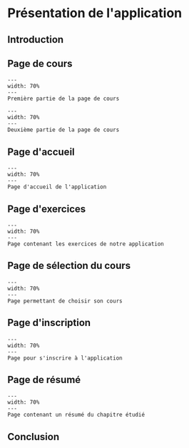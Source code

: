 # Présentation de l'application
## Introduction

## Page de cours
```{figure} images/coursepage1.png
---
width: 70%
---
Première partie de la page de cours
```

```{figure} images/coursepage2.png
---
width: 70%
---
Deuxième partie de la page de cours
```
## Page d'accueil

```{figure} images/index_tm.png
---
width: 70%
---
Page d'accueil de l'application
```

## Page d'exercices

```{figure} images/exercice_tm.png
---
width: 70%
---
Page contenant les exercices de notre application
```
## Page de sélection du cours

```{figure} images/listcourses.png
---
width: 70%
---
Page permettant de choisir son cours
```
## Page d'inscription

```{figure} images/signup.png
---
width: 70%
---
Page pour s'inscrire à l'application
```
## Page de résumé

```{figure} images/resume_tm.png
---
width: 70%
---
Page contenant un résumé du chapitre étudié
```

## Conclusion

